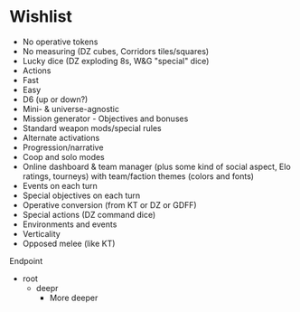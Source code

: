 # Wishlist

- No operative tokens
- No measuring (DZ cubes, Corridors tiles/squares)
- Lucky dice (DZ exploding 8s, W&G "special" dice)
- Actions
- Fast
- Easy
- D6 (up or down?)
- Mini- & universe-agnostic
- Mission generator - Objectives and bonuses
- Standard weapon mods/special rules
- Alternate activations
- Progression/narrative
- Coop and solo modes
- Online dashboard & team manager (plus some kind of social aspect, Elo ratings, tourneys) with team/faction themes (colors and fonts)
- Events on each turn
- Special objectives on each turn
- Operative conversion (from KT or DZ or GDFF)
- Special actions (DZ command dice)
- Environments and events
- Verticality
- Opposed melee (like KT)

Endpoint
- root
  - deepr
    - More deeper
